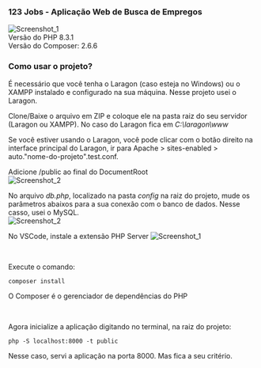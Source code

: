 ### 123 Jobs - Aplicação Web de Busca de Empregos
![Screenshot_1](https://github.com/thallesgadelha/123jobs/assets/63134583/06ff2773-502c-4581-87ec-75e0b7a096db)
<br>
Versão do PHP 8.3.1 <br> 
Versão do Composer: 2.6.6
### Como usar o projeto?
É necessário que você tenha o Laragon (caso esteja no Windows) ou o XAMPP instalado e configurado na sua máquina. Nesse projeto usei o Laragon.

Clone/Baixe o arquivo em ZIP e coloque ele na pasta raiz do seu servidor (Laragon ou XAMPP). No caso do Laragon fica em <em>C:\laragon\www</em>

Se você estiver usando o Laragon, você pode clicar com o botão direito na interface principal do Laragon, ir para Apache > sites-enabled > auto."nome-do-projeto".test.conf.

Adicione /public ao final do DocumentRoot
<br>
![Screenshot_2](https://github.com/thallesgadelha/123jobs/assets/63134583/04262d0f-2176-4240-821d-9795a8b90123)

No arquivo <em>db.php</em>, localizado na pasta <em>config</em> na raiz do projeto, mude os parâmetros abaixos para a sua conexão com o banco de dados. Nesse casso, usei o MySQL.
<br>
![Screenshot_2](https://github.com/thallesgadelha/123jobs/assets/63134583/52154a02-52d0-407c-ab1c-016c985cacaf)

No VSCode, instale a extensão PHP Server
![Screenshot_1](https://github.com/thallesgadelha/123jobs/assets/63134583/b7979f5f-5c9b-4795-abcc-b4b32f8e15e4)

<br>

Execute o comando:
```console
composer install
```
O Composer é o gerenciador de dependências do PHP

<br>

Agora inicialize a aplicação digitando no terminal, na raiz do projeto:
```console
php -S localhost:8000 -t public
```
Nesse caso, servi a aplicação na porta 8000. Mas fica a seu critério.
